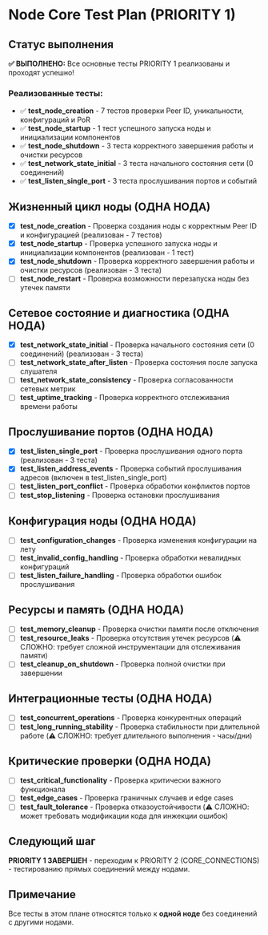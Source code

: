 # Node Core Test Plan (PRIORITY 1)

## Статус выполнения
**✅ ВЫПОЛНЕНО:** Все основные тесты PRIORITY 1 реализованы и проходят успешно!

### Реализованные тесты:
- ✅ **test_node_creation** - 7 тестов проверки Peer ID, уникальности, конфигураций и PoR
- ✅ **test_node_startup** - 1 тест успешного запуска ноды и инициализации компонентов
- ✅ **test_node_shutdown** - 3 теста корректного завершения работы и очистки ресурсов
- ✅ **test_network_state_initial** - 3 теста начального состояния сети (0 соединений)
- ✅ **test_listen_single_port** - 3 теста прослушивания портов и событий

## Жизненный цикл ноды (ОДНА НОДА)
- [x] **test_node_creation** - Проверка создания ноды с корректным Peer ID и конфигурацией (реализован - 7 тестов)
- [x] **test_node_startup** - Проверка успешного запуска ноды и инициализации компонентов (реализован - 1 тест)
- [x] **test_node_shutdown** - Проверка корректного завершения работы и очистки ресурсов (реализован - 3 теста)
- [ ] **test_node_restart** - Проверка возможности перезапуска ноды без утечек памяти

## Сетевое состояние и диагностика (ОДНА НОДА)
- [x] **test_network_state_initial** - Проверка начального состояния сети (0 соединений) (реализован - 3 теста)
- [ ] **test_network_state_after_listen** - Проверка состояния после запуска слушателя
- [ ] **test_network_state_consistency** - Проверка согласованности сетевых метрик
- [ ] **test_uptime_tracking** - Проверка корректного отслеживания времени работы

## Прослушивание портов (ОДНА НОДА)
- [x] **test_listen_single_port** - Проверка прослушивания одного порта (реализован - 3 теста)
- [x] **test_listen_address_events** - Проверка событий прослушивания адресов (включен в test_listen_single_port)
- [ ] **test_listen_port_conflict** - Проверка обработки конфликтов портов
- [ ] **test_stop_listening** - Проверка остановки прослушивания

## Конфигурация ноды (ОДНА НОДА)
- [ ] **test_configuration_changes** - Проверка изменения конфигурации на лету
- [ ] **test_invalid_config_handling** - Проверка обработки невалидных конфигураций
- [ ] **test_listen_failure_handling** - Проверка обработки ошибок прослушивания

## Ресурсы и память (ОДНА НОДА)
- [ ] **test_memory_cleanup** - Проверка очистки памяти после отключения
- [ ] **test_resource_leaks** - Проверка отсутствия утечек ресурсов (⚠️ СЛОЖНО: требует сложной инструментации для отслеживания памяти)
- [ ] **test_cleanup_on_shutdown** - Проверка полной очистки при завершении

## Интеграционные тесты (ОДНА НОДА)
- [ ] **test_concurrent_operations** - Проверка конкурентных операций
- [ ] **test_long_running_stability** - Проверка стабильности при длительной работе (⚠️ СЛОЖНО: требует длительного выполнения - часы/дни)

## Критические проверки (ОДНА НОДА)
- [ ] **test_critical_functionality** - Проверка критически важного функционала
- [ ] **test_edge_cases** - Проверка граничных случаев и edge cases
- [ ] **test_fault_tolerance** - Проверка отказоустойчивости (⚠️ СЛОЖНО: может требовать модификации кода для инжекции ошибок)

## Следующий шаг
**PRIORITY 1 ЗАВЕРШЕН** - переходим к PRIORITY 2 (CORE_CONNECTIONS) - тестированию прямых соединений между нодами.

## Примечание
Все тесты в этом плане относятся только к **одной ноде** без соединений с другими нодами.
